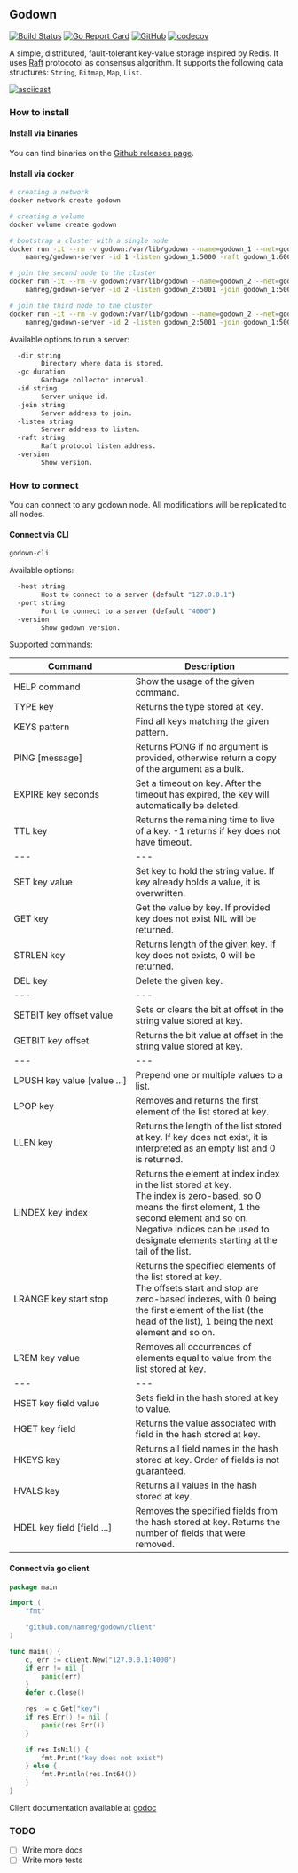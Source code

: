 ## Godown

[![Build Status](https://www.travis-ci.org/namreg/godown.svg?branch=master)](https://www.travis-ci.org/namreg/godown)
[![Go Report Card](https://goreportcard.com/badge/github.com/namreg/godown)](https://goreportcard.com/report/github.com/namreg/godown)
[![GitHub](https://img.shields.io/github/license/mashape/apistatus.svg)](https://github.com/namreg/godown/blob/master/LICENSE)
[![codecov](https://codecov.io/gh/namreg/godown/branch/master/graph/badge.svg)](https://codecov.io/gh/namreg/godown)

A simple, distributed, fault-tolerant key-value storage inspired by Redis. It uses [Raft](https://raft.github.io) protocotol as consensus algorithm.
It supports the following data structures: `String`, `Bitmap`, `Map`, `List`.

[![asciicast](https://asciinema.org/a/lNp3lOJlnnp9WQW3kKnguL35e.png)](https://asciinema.org/a/lNp3lOJlnnp9WQW3kKnguL35e)

### How to install

#### Install via binaries
You can find binaries on the [Github releases page](https://github.com/namreg/godown/client/releases).

#### Install via docker
```bash
# creating a network
docker network create godown 

# creating a volume
docker volume create godown 

# bootstrap a cluster with a single node
docker run -it --rm -v godown:/var/lib/godown --name=godown_1 --net=godown -p 5000:5000 \
    namreg/godown-server -id 1 -listen godown_1:5000 -raft godown_1:6000

# join the second node to the cluster
docker run -it --rm -v godown:/var/lib/godown --name=godown_2 --net=godown -p 5001:5001 \ 
    namreg/godown-server -id 2 -listen godown_2:5001 -join godown_1:5000 -raft godown_2:6001

# join the third node to the cluster
docker run -it --rm -v godown:/var/lib/godown --name=godown_2 --net=godown -p 5001:5001  \
    namreg/godown-server -id 2 -listen godown_2:5001 -join godown_1:5000 -raft godown_2:6001
```

Available options to run a server:
```bash
  -dir string
        Directory where data is stored.
  -gc duration
        Garbage collector interval.
  -id string
        Server unique id.
  -join string
        Server address to join.
  -listen string
        Server address to listen.
  -raft string
        Raft protocol listen address.
  -version
        Show version.
```

### How to connect

You can connect to any godown node. All modifications will be replicated to all nodes.

#### Connect via CLI
```bash
godown-cli
```

Available options:
```bash
  -host string
    	Host to connect to a server (default "127.0.0.1")
  -port string
    	Port to connect to a server (default "4000")
  -version
    	Show godown version.
```

Supported commands:

| Command| Description |
|---|---|
| HELP&nbsp;command | Show the usage of the given command. |
| TYPE&nbsp;key | Returns the type stored at key. |
| KEYS&nbsp;pattern | Find all keys matching the given pattern. |
| PING&nbsp;[message] | Returns PONG if no argument is provided, otherwise return a copy of the argument as a bulk. |
| EXPIRE&nbsp;key&nbsp;seconds | Set a timeout on key. After the timeout has expired, the key will automatically be deleted. |
| TTL&nbsp;key | Returns the remaining time to live of a key. -1 returns if key does not have timeout. |
|---|---|---|
| SET&nbsp;key&nbsp;value | Set key to hold the string value. If key already holds a value, it is overwritten. |
| GET&nbsp;key | Get the value by key. If provided key does not exist NIL will be returned. |
| STRLEN&nbsp;key | Returns length of the given key. If key does not exists, 0 will be returned. |
| DEL&nbsp;key | Delete the given key. |
|---|---|---|
| SETBIT&nbsp;key&nbsp;offset&nbsp;value | Sets or clears the bit at offset in the string value stored at key. |
| GETBIT&nbsp;key&nbsp;offset | Returns the bit value at offset in the string value stored at key. |
|---|---|---|
| LPUSH&nbsp;key&nbsp;value&nbsp;[value&nbsp;...] | Prepend one or multiple values to a list. |
| LPOP&nbsp;key | Removes and returns the first element of the list stored at key. |
| LLEN&nbsp;key | Returns the length of the list stored at key. If key does not exist, it is interpreted as an empty list and 0 is returned. |
| LINDEX&nbsp;key&nbsp;index | Returns the element at index index in the list stored at key. <br>The index is zero-based, so 0 means the first element, 1 the second element and so on. Negative indices can be used to designate elements starting at the tail of the list. |
| LRANGE&nbsp;key&nbsp;start&nbsp;stop | Returns the specified elements of the list stored at key.<br> The offsets start and stop are zero-based indexes, with 0 being the first element of the list (the head of the list), 1 being the next element and so on. |
| LREM&nbsp;key&nbsp;value | Removes all occurrences of elements equal to value from the list stored at key. |
|---|---|---|
| HSET&nbsp;key&nbsp;field&nbsp;value | Sets field in the hash stored at key to value. |
| HGET&nbsp;key&nbsp;field | Returns the value associated with field in the hash stored at key. |
| HKEYS&nbsp;key | Returns all field names in the hash stored at key. Order of fields is not guaranteed. |
| HVALS&nbsp;key | Returns all values in the hash stored at key. |
| HDEL&nbsp;key&nbsp;field&nbsp;[field&nbsp;...] | Removes the specified fields from the hash stored at key. Returns the number of fields that were removed. |

#### Connect via go client
```go
package main

import (
	"fmt"

	"github.com/namreg/godown/client"
)

func main() {
	c, err := client.New("127.0.0.1:4000")
	if err != nil {
		panic(err)
	}
	defer c.Close()

	res := c.Get("key")
	if res.Err() != nil {
		panic(res.Err())
	}

	if res.IsNil() {
		fmt.Print("key does not exist")
	} else {
		fmt.Println(res.Int64())
	}
}
```
Client documentation available at [godoc](https://godoc.org/github.com/namreg/godown/client)

### TODO
- [ ] Write more docs
- [ ] Write more tests